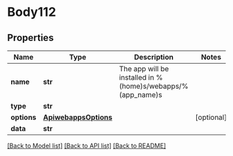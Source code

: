 # Body112

## Properties
Name | Type | Description | Notes
------------ | ------------- | ------------- | -------------
**name** | **str** | The app will be installed in %(home)s/webapps/%(app_name)s | 
**type** | **str** |  | 
**options** | [**ApiwebappsOptions**](ApiwebappsOptions.md) |  | [optional] 
**data** | **str** |  | 

[[Back to Model list]](../README.md#documentation-for-models) [[Back to API list]](../README.md#documentation-for-api-endpoints) [[Back to README]](../README.md)

